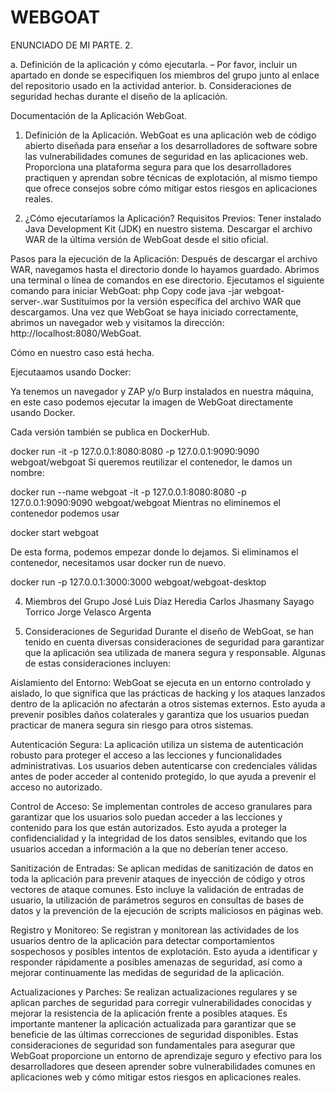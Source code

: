 # WEBGOAT
ENUNCIADO DE MI PARTE.
2. 

a. Definición de la aplicación y cómo ejecutarla. – Por favor, incluir un apartado en donde se especifiquen los miembros del grupo junto al enlace del repositorio usado en la actividad anterior.
b. Consideraciones de seguridad hechas durante el diseño de la aplicación.

Documentación de la Aplicación WebGoat.


1. Definición de la Aplicación.
WebGoat es una aplicación web de código abierto diseñada para enseñar a los desarrolladores de software sobre las vulnerabilidades comunes de seguridad en las aplicaciones web. Proporciona una plataforma segura para que los desarrolladores practiquen y aprendan sobre técnicas de explotación, al mismo tiempo que ofrece consejos sobre cómo mitigar estos riesgos en aplicaciones reales.

2. ¿Cómo ejecutaríamos la Aplicación?
Requisitos Previos:
Tener instalado Java Development Kit (JDK) en nuestro sistema.
Descargar el archivo WAR de la última versión de WebGoat desde el sitio oficial.

Pasos para la ejecución de la Aplicación:
Después de descargar el archivo WAR, navegamos hasta el directorio donde lo hayamos guardado.
Abrimos una terminal o línea de comandos en ese directorio.
Ejecutamos el siguiente comando para iniciar WebGoat:
php
Copy code
java -jar webgoat-server-<version>.war
Sustituímos <version> por la versión específica del archivo WAR que descargamos.
Una vez que WebGoat se haya iniciado correctamente, abrimos un navegador web y visitamos la dirección: http://localhost:8080/WebGoat.

Cómo en nuestro caso está hecha.

Ejecutaamos usando Docker:

Ya tenemos un navegador y ZAP y/o Burp instalados en nuestra máquina, en este caso podemos ejecutar la imagen de WebGoat directamente usando Docker.

Cada versión también se publica en DockerHub.

docker run -it -p 127.0.0.1:8080:8080 -p 127.0.0.1:9090:9090 webgoat/webgoat
Si queremos reutilizar el contenedor, le damos un nombre:

docker run --name webgoat -it -p 127.0.0.1:8080:8080 -p 127.0.0.1:9090:9090 webgoat/webgoat
Mientras no eliminemos el contenedor podemos usar

docker start webgoat

De esta forma, podemos empezar donde lo dejamos. Si eliminamos el contenedor, necesitamos usar docker run de nuevo.


docker run -p 127.0.0.1:3000:3000 webgoat/webgoat-desktop


4. Miembros del Grupo
José Luis Díaz Heredia
Carlos Jhasmany Sayago Torrico
Jorge Velasco Argenta


5. Consideraciones de Seguridad
Durante el diseño de WebGoat, se han tenido en cuenta diversas consideraciones de seguridad para garantizar que la aplicación sea utilizada de manera segura y responsable. Algunas de estas consideraciones incluyen:

Aislamiento del Entorno: WebGoat se ejecuta en un entorno controlado y aislado, lo que significa que las prácticas de hacking y los ataques lanzados dentro de la aplicación no afectarán a otros sistemas externos. Esto ayuda a prevenir posibles daños colaterales y garantiza que los usuarios puedan practicar de manera segura sin riesgo para otros sistemas.

Autenticación Segura: La aplicación utiliza un sistema de autenticación robusto para proteger el acceso a las lecciones y funcionalidades administrativas. Los usuarios deben autenticarse con credenciales válidas antes de poder acceder al contenido protegido, lo que ayuda a prevenir el acceso no autorizado.

Control de Acceso: Se implementan controles de acceso granulares para garantizar que los usuarios solo puedan acceder a las lecciones y contenido para los que están autorizados. Esto ayuda a proteger la confidencialidad y la integridad de los datos sensibles, evitando que los usuarios accedan a información a la que no deberían tener acceso.

Sanitización de Entradas: Se aplican medidas de sanitización de datos en toda la aplicación para prevenir ataques de inyección de código y otros vectores de ataque comunes. Esto incluye la validación de entradas de usuario, la utilización de parámetros seguros en consultas de bases de datos y la prevención de la ejecución de scripts maliciosos en páginas web.

Registro y Monitoreo: Se registran y monitorean las actividades de los usuarios dentro de la aplicación para detectar comportamientos sospechosos y posibles intentos de explotación. Esto ayuda a identificar y responder rápidamente a posibles amenazas de seguridad, así como a mejorar continuamente las medidas de seguridad de la aplicación.

Actualizaciones y Parches: Se realizan actualizaciones regulares y se aplican parches de seguridad para corregir vulnerabilidades conocidas y mejorar la resistencia de la aplicación frente a posibles ataques. Es importante mantener la aplicación actualizada para garantizar que se beneficie de las últimas correcciones de seguridad disponibles.
Estas consideraciones de seguridad son fundamentales para asegurar que WebGoat proporcione un entorno de aprendizaje seguro y efectivo para los desarrolladores que deseen aprender sobre vulnerabilidades comunes en aplicaciones web y cómo mitigar estos riesgos en aplicaciones reales.


